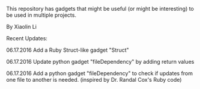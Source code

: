 This repository has gadgets that might be useful (or might be interesting) to be used in multiple projects.

By Xiaolin Li

Recent Updates:

06.17.2016 Add a Ruby Struct-like gadget "Struct"

06.17.2016 Update python gadget "fileDependency" by adding return values

06.17.2016 Add a python gadget "fileDependency" to check if updates from one file to another is needed. (inspired by Dr. Randal Cox's Ruby code)
